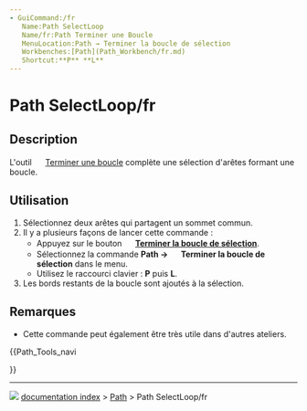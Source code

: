 ```yaml
---
- GuiCommand:/fr
   Name:Path SelectLoop
   Name/fr:Path Terminer une Boucle
   MenuLocation:Path → Terminer la boucle de sélection
   Workbenches:[Path](Path_Workbench/fr.md)
   Shortcut:**P** **L**
---
```


# Path SelectLoop/fr

## Description

L\'outil <img alt="" src=images/Path_SelectLoop.svg  style="width:16px;"> [Terminer une boucle](Path_SelectLoop/fr.md) complète une sélection d\'arêtes formant une boucle.



## Utilisation

1.  Sélectionnez deux arêtes qui partagent un sommet commun.
2.  Il y a plusieurs façons de lancer cette commande :
    -   Appuyez sur le bouton **<img src="images/Path_SelectLoop.svg" width=16px> [Terminer la boucle de sélection](Path_SelectLoop/fr.md)**.
    -   Sélectionnez la commande **Path → <img src="images/Path_SelectLoop.svg" width=16px> Terminer la boucle de sélection** dans le menu.
    -   Utilisez le raccourci clavier : **P** puis **L**.
3.  Les bords restants de la boucle sont ajoutés à la sélection.



## Remarques

-   Cette commande peut également être très utile dans d\'autres ateliers.





{{Path_Tools_navi

}}



---
![](images/Right_arrow.png) [documentation index](../README.md) > [Path](Path_Workbench.md) > Path SelectLoop/fr
